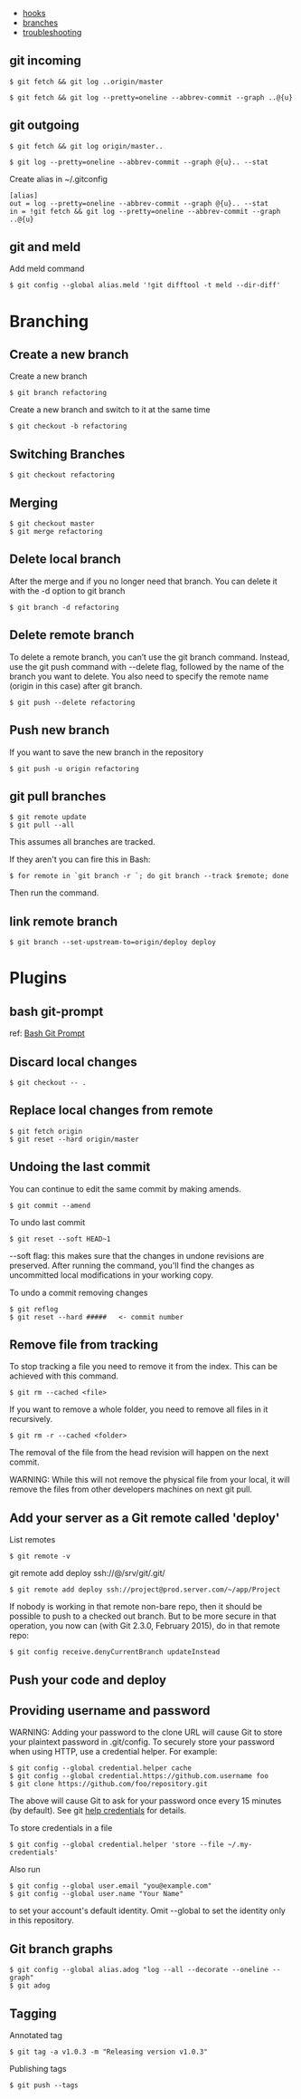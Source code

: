 - [hooks](hooks.md)
- [branches](branches.md)
- [troubleshooting](troubleshooting.md)

## git incoming

    $ git fetch && git log ..origin/master

    $ git fetch && git log --pretty=oneline --abbrev-commit --graph ..@{u}

## git outgoing

    $ git fetch && git log origin/master..

    $ git log --pretty=oneline --abbrev-commit --graph @{u}.. --stat

Create alias in ~/.gitconfig

    [alias]
    out = log --pretty=oneline --abbrev-commit --graph @{u}.. --stat
    in = !git fetch && git log --pretty=oneline --abbrev-commit --graph ..@{u}

## git and meld

Add meld command

    $ git config --global alias.meld '!git difftool -t meld --dir-diff'

# Branching

## Create a new branch

Create a new branch

    $ git branch refactoring

Create a new branch and switch to it at the same time

    $ git checkout -b refactoring

## Switching Branches

    $ git checkout refactoring

## Merging

    $ git checkout master
    $ git merge refactoring

## Delete local branch

After the merge and if you no longer need that branch. You can delete it with the -d option to git branch

    $ git branch -d refactoring

## Delete remote branch

To delete a remote branch, you can’t use the git branch command. Instead, use the git push command with --delete flag, followed by the name of the branch you want to delete. You also need to specify the remote name (origin in this case) after git branch.

    $ git push --delete refactoring

## Push new branch

If you want to save the new branch in the repository

    $ git push -u origin refactoring

## git pull branches

    $ git remote update
    $ git pull --all

This assumes all branches are tracked.

If they aren't you can fire this in Bash:

    $ for remote in `git branch -r `; do git branch --track $remote; done

Then run the command.

## link remote branch

    $ git branch --set-upstream-to=origin/deploy deploy

# Plugins

## bash git-prompt

ref: [Bash Git Prompt](https://github.com/magicmonty/bash-git-prompt)

## Discard local changes

    $ git checkout -- .

## Replace local changes from remote

    $ git fetch origin
    $ git reset --hard origin/master

## Undoing the last commit

You can continue to edit the same commit by making amends.

    $ git commit --amend

To undo last commit

    $ git reset --soft HEAD~1

--soft flag: this makes sure that the changes in undone revisions are preserved. After running the command, you'll find the changes as uncommitted local modifications in your working copy.

To undo a commit removing changes

    $ git reflog
    $ git reset --hard #####   <- commit number

## Remove file from tracking

To stop tracking a file you need to remove it from the index. This can be achieved with this command.

    $ git rm --cached <file>

If you want to remove a whole folder, you need to remove all files in it recursively.

    $ git rm -r --cached <folder>

The removal of the file from the head revision will happen on the next commit.

WARNING: While this will not remove the physical file from your local, it will remove the files from other developers machines on next git pull.

## Add your server as a Git remote called 'deploy'

List remotes

    $ git remote -v

git remote add deploy ssh://<your-name>@<your-ip>/srv/git/<your-project>.git/

    $ git remote add deploy ssh://project@prod.server.com/~/app/Project

If nobody is working in that remote non-bare repo, then it should be possible to push to a checked out branch.
But to be more secure in that operation, you now can (with Git 2.3.0, February 2015), do in that remote repo:

    $ git config receive.denyCurrentBranch updateInstead

## Push your code and deploy

## Providing username and password

WARNING: Adding your password to the clone URL will cause Git to store your plaintext password in .git/config. To securely store your password when using HTTP, use a credential helper. For example:

    $ git config --global credential.helper cache
    $ git config --global credential.https://github.com.username foo
    $ git clone https://github.com/foo/repository.git

The above will cause Git to ask for your password once every 15 minutes (by default). See git [help credentials](https://git-scm.com/docs/gitcredentials) for details.

To store credentials in a file

    $ git config --global credential.helper 'store --file ~/.my-credentials'

Also run

    $ git config --global user.email "you@example.com"
    $ git config --global user.name "Your Name"

to set your account's default identity.
Omit --global to set the identity only in this repository.

## Git branch graphs

    $ git config --global alias.adog "log --all --decorate --oneline --graph"
    $ git adog

## Tagging

Annotated tag

    $ git tag -a v1.0.3 -m "Releasing version v1.0.3"

Publishing tags

    $ git push --tags
